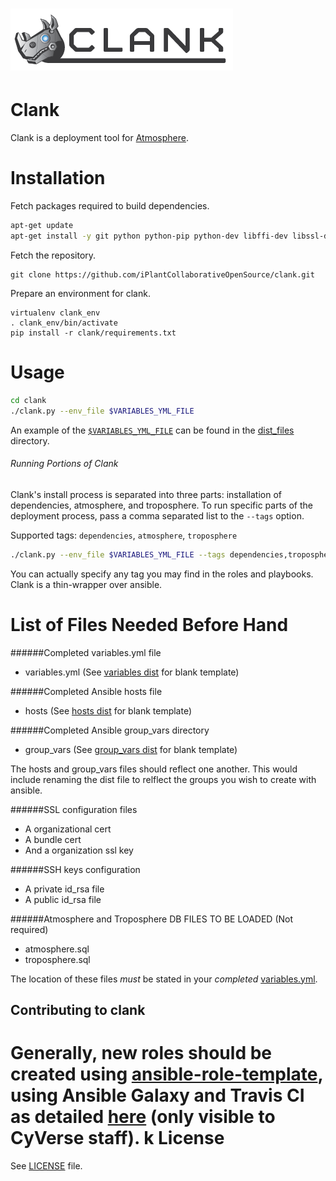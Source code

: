 # ![clanklogo](media/logoClank-01.png)

# Clank

Clank is a deployment tool for [Atmosphere](http://www.iplantcollaborative.org/ci/atmosphere).


Installation
============

Fetch packages required to build dependencies.
```bash
apt-get update
apt-get install -y git python python-pip python-dev libffi-dev libssl-dev
```

Fetch the repository.
```
git clone https://github.com/iPlantCollaborativeOpenSource/clank.git
```

Prepare an environment for clank.
```
virtualenv clank_env
. clank_env/bin/activate
pip install -r clank/requirements.txt
```


Usage
=====

```bash
cd clank
./clank.py --env_file $VARIABLES_YML_FILE
```

An example of the [`$VARIABLES_YML_FILE`](dist_files/variables.yml.dist) can be found in the [dist_files](dist_files) directory.

###### Running Portions of Clank

Clank's install process is separated into three parts: installation of
dependencies, atmosphere, and troposphere. To run specific parts of the
deployment process, pass a comma separated list to the `--tags` option.

Supported tags: `dependencies`, `atmosphere`, `troposphere`

```bash
./clank.py --env_file $VARIABLES_YML_FILE --tags dependencies,troposphere
```

You can actually specify any tag you may find in the roles and playbooks. Clank
is a thin-wrapper over ansible.

List of Files Needed Before Hand
================================

######Completed variables.yml file

* variables.yml (See [variables dist](dist_files/variables.yml.dist) for blank template)

######Completed Ansible hosts file

* hosts (See [hosts dist](dist_files/hosts.dist) for blank template)

######Completed Ansible group_vars directory

* group_vars (See [group_vars dist](dist_files/group_vars) for blank template)

The hosts and group_vars files should reflect one another. This would include
renaming the dist file to relflect the groups you wish to create with ansible.

######SSL configuration files

* A organizational cert
* A bundle cert
* And a organization ssl key

######SSH keys configuration

* A private id_rsa file
* A public id_rsa file

######Atmosphere and Troposphere DB FILES TO BE LOADED (Not required)
* atmosphere.sql
* troposphere.sql

The location of these files *must* be stated in your _completed_
[variables.yml](https://github.com/iPlantCollaborativeOpenSource/clank/blob/master/dist_files/variables.yml.dist#L52-L63).

## Contributing to clank
Generally, new roles should be created using [ansible-role-template](https://github.com/cyverse-ansible/ansible-role-template), using Ansible Galaxy and Travis CI as detailed [here](https://pods.iplantcollaborative.org/wiki/display/csmgmt/Ansible+at+CyVerse#AnsibleatCyVerse-AnsibleGalaxyRoles) (only visible to CyVerse staff).
k
License
=======
See [LICENSE](LICENSE) file.
